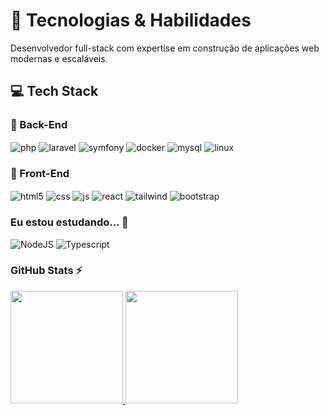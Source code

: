 # 🚀 Tecnologias & Habilidades

Desenvolvedor full-stack com expertise em construção de aplicações web modernas e escaláveis.

## 💻 Tech Stack

### 🔧 Back-End
<div style="display: inline_block; margin-bottom: 15px;">
  <img align="center" alt="php" src="https://img.shields.io/badge/PHP-777BB4?style=for-the-badge&logo=php&logoColor=white" title="PHP" />
  <img align="center" alt="laravel" src="https://img.shields.io/badge/Laravel-FF2D20?style=for-the-badge&logo=laravel&logoColor=white" title="Laravel" />
  <img align="center" alt="symfony" src="https://img.shields.io/badge/Symfony-000000?style=for-the-badge&logo=symfony&logoColor=white" title="Symfony" />  
  <img align="center" alt="docker" src="https://img.shields.io/badge/Docker-2496ED?style=for-the-badge&logo=docker&logoColor=white" title="Docker" />  
  <img align="center" alt="mysql" src="https://img.shields.io/badge/MySQL-4479A1?style=for-the-badge&logo=mysql&logoColor=white" title="MySQL" />
  <img align="center" alt="linux" src="https://img.shields.io/badge/Linux-FCC624?style=for-the-badge&logo=linux&logoColor=black" title="Linux" />
</div>

### 🎨 Front-End
<div style="display: inline_block; margin-bottom: 15px;">
  <img align="center" alt="html5" src="https://img.shields.io/badge/HTML5-E34F26?style=for-the-badge&logo=html5&logoColor=white" title="HTML5" />
  <img align="center" alt="css" src="https://img.shields.io/badge/CSS3-1572B6?style=for-the-badge&logo=css3&logoColor=white" title="CSS3" />
  <img align="center" alt="js" src="https://img.shields.io/badge/JavaScript-F7DF1E?style=for-the-badge&logo=javascript&logoColor=black" title="JavaScript" />
  <img align="center" alt="react" src="https://img.shields.io/badge/React-61DAFB?style=for-the-badge&logo=react&logoColor=black" title="React" />
  <img align="center" alt="tailwind" src="https://img.shields.io/badge/Tailwind_CSS-06B6D4?style=for-the-badge&logo=tailwind-css&logoColor=white" title="Tailwind CSS" />
  <img align="center" alt="bootstrap" src="https://img.shields.io/badge/Bootstrap-7952B3?style=for-the-badge&logo=bootstrap&logoColor=white" title="Bootstrap" />
</div>

### Eu estou estudando... 🧩
![NodeJS](https://img.shields.io/badge/node.js-6DA55F?style=for-the-badge&logo=node.js&logoColor=white)
![Typescript](https://img.shields.io/badge/Typescript-0000ff?style=for-the-badge&logo=typescript)

### GitHub Stats ⚡
<div>
<a href="https://github.com/samueldmonteiro">
<img height="180em" src="https://github-readme-stats.vercel.app/api/top-langs/?username=samueldmonteiro&layout=compact&langs_count=7&theme=dracula"/>
<img height="180em" src="https://github-readme-stats.vercel.app/api?username=samueldmonteiro&show_icons=true&theme=dracula&include_all_commits=true&count_private=true"/>
</div>
